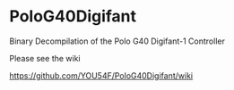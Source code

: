 # PoloG40Digifant
Binary Decompilation of the Polo G40 Digifant-1 Controller

Please see the wiki

https://github.com/YOU54F/PoloG40Digifant/wiki
